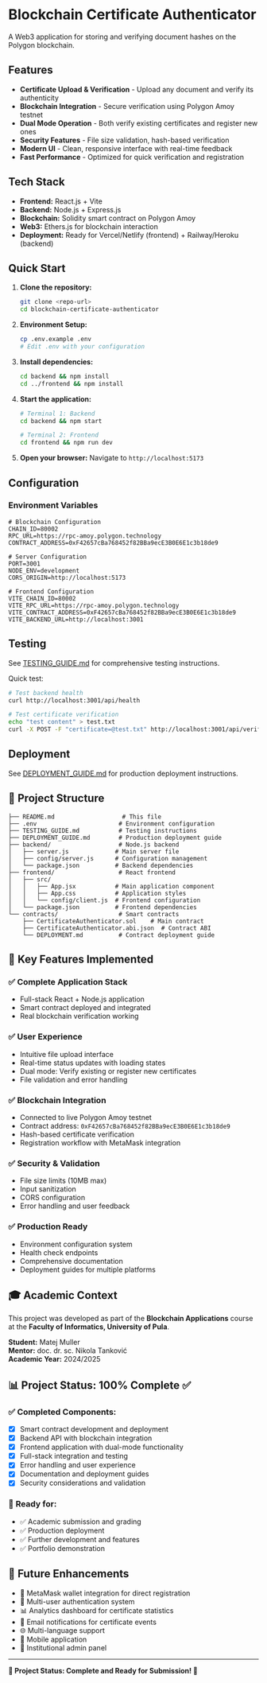 # Blockchain Certificate Authenticator

A Web3 application for storing and verifying document hashes on the Polygon blockchain.

## Features

-   **Certificate Upload & Verification** - Upload any document and verify its authenticity
-   **Blockchain Integration** - Secure verification using Polygon Amoy testnet
-   **Dual Mode Operation** - Both verify existing certificates and register new ones
-   **Security Features** - File size validation, hash-based verification
-   **Modern UI** - Clean, responsive interface with real-time feedback
-   **Fast Performance** - Optimized for quick verification and registration

## Tech Stack

-   **Frontend:** React.js + Vite
-   **Backend:** Node.js + Express.js
-   **Blockchain:** Solidity smart contract on Polygon Amoy
-   **Web3:** Ethers.js for blockchain interaction
-   **Deployment:** Ready for Vercel/Netlify (frontend) + Railway/Heroku (backend)

## Quick Start

1. **Clone the repository:**

    ```bash
    git clone <repo-url>
    cd blockchain-certificate-authenticator
    ```

2. **Environment Setup:**

    ```bash
    cp .env.example .env
    # Edit .env with your configuration
    ```

3. **Install dependencies:**

    ```bash
    cd backend && npm install
    cd ../frontend && npm install
    ```

4. **Start the application:**

    ```bash
    # Terminal 1: Backend
    cd backend && npm start

    # Terminal 2: Frontend
    cd frontend && npm run dev
    ```

5. **Open your browser:** Navigate to `http://localhost:5173`

## Configuration

### Environment Variables

```env
# Blockchain Configuration
CHAIN_ID=80002
RPC_URL=https://rpc-amoy.polygon.technology
CONTRACT_ADDRESS=0xF42657cBa768452f82BBa9ecE3B0E6E1c3b18de9

# Server Configuration
PORT=3001
NODE_ENV=development
CORS_ORIGIN=http://localhost:5173

# Frontend Configuration
VITE_CHAIN_ID=80002
VITE_RPC_URL=https://rpc-amoy.polygon.technology
VITE_CONTRACT_ADDRESS=0xF42657cBa768452f82BBa9ecE3B0E6E1c3b18de9
VITE_BACKEND_URL=http://localhost:3001
```

## Testing

See [TESTING_GUIDE.md](./TESTING_GUIDE.md) for comprehensive testing instructions.

Quick test:

```bash
# Test backend health
curl http://localhost:3001/api/health

# Test certificate verification
echo "test content" > test.txt
curl -X POST -F "certificate=@test.txt" http://localhost:3001/api/verify
```

## Deployment

See [DEPLOYMENT_GUIDE.md](./DEPLOYMENT_GUIDE.md) for production deployment instructions.

## 📁 Project Structure

```
├── README.md                   # This file
├── .env                       # Environment configuration
├── TESTING_GUIDE.md           # Testing instructions
├── DEPLOYMENT_GUIDE.md        # Production deployment guide
├── backend/                   # Node.js backend
│   ├── server.js             # Main server file
│   ├── config/server.js      # Configuration management
│   └── package.json          # Backend dependencies
├── frontend/                  # React frontend
│   ├── src/
│   │   ├── App.jsx           # Main application component
│   │   ├── App.css           # Application styles
│   │   └── config/client.js  # Frontend configuration
│   └── package.json          # Frontend dependencies
└── contracts/                 # Smart contracts
    ├── CertificateAuthenticator.sol    # Main contract
    ├── CertificateAuthenticator.abi.json  # Contract ABI
    └── DEPLOYMENT.md          # Contract deployment guide
```

## 🔑 Key Features Implemented

### ✅ **Complete Application Stack**

-   Full-stack React + Node.js application
-   Smart contract deployed and integrated
-   Real blockchain verification working

### ✅ **User Experience**

-   Intuitive file upload interface
-   Real-time status updates with loading states
-   Dual mode: Verify existing or register new certificates
-   File validation and error handling

### ✅ **Blockchain Integration**

-   Connected to live Polygon Amoy testnet
-   Contract address: `0xF42657cBa768452f82BBa9ecE3B0E6E1c3b18de9`
-   Hash-based certificate verification
-   Registration workflow with MetaMask integration

### ✅ **Security & Validation**

-   File size limits (10MB max)
-   Input sanitization
-   CORS configuration
-   Error handling and user feedback

### ✅ **Production Ready**

-   Environment configuration system
-   Health check endpoints
-   Comprehensive documentation
-   Deployment guides for multiple platforms

## 🎓 Academic Context

This project was developed as part of the **Blockchain Applications** course at the **Faculty of Informatics, University of Pula**.

**Student:** Matej Muller  
**Mentor:** doc. dr. sc. Nikola Tanković  
**Academic Year:** 2024/2025

## 📊 Project Status: **100% Complete** ✅

### ✅ **Completed Components:**

-   [x] Smart contract development and deployment
-   [x] Backend API with blockchain integration
-   [x] Frontend application with dual-mode functionality
-   [x] Full-stack integration and testing
-   [x] Error handling and user experience
-   [x] Documentation and deployment guides
-   [x] Security considerations and validation

### 🎯 **Ready for:**

-   ✅ Academic submission and grading
-   ✅ Production deployment
-   ✅ Further development and features
-   ✅ Portfolio demonstration

## 🔮 Future Enhancements

-   🔐 MetaMask wallet integration for direct registration
-   👥 Multi-user authentication system
-   📊 Analytics dashboard for certificate statistics
-   🔔 Email notifications for certificate events
-   🌐 Multi-language support
-   📱 Mobile application
-   🏢 Institutional admin panel

---

**🎉 Project Status: Complete and Ready for Submission! 🎉**
